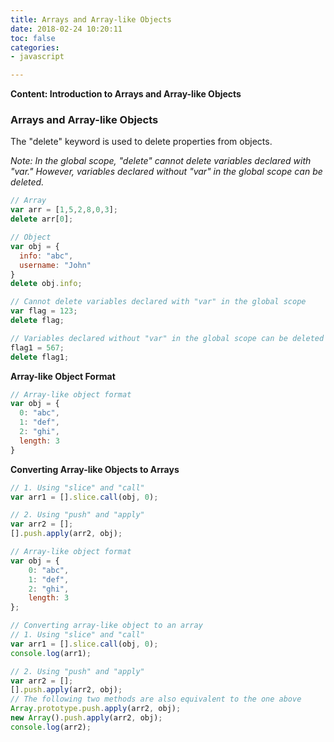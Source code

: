 ```yaml
---
title: Arrays and Array-like Objects
date: 2018-02-24 10:20:11
toc: false
categories:
- javascript

---
```


**Content: Introduction to Arrays and Array-like Objects**
<!--more-->

### Arrays and Array-like Objects

The "delete" keyword is used to delete properties from objects.

*Note: In the global scope, "delete" cannot delete variables declared with "var." However, variables declared without "var" in the global scope can be deleted.*

```javascript
// Array
var arr = [1,5,2,8,0,3];
delete arr[0];

// Object
var obj = {
  info: "abc",
  username: "John"
}
delete obj.info;

// Cannot delete variables declared with "var" in the global scope
var flag = 123;
delete flag;

// Variables declared without "var" in the global scope can be deleted
flag1 = 567;
delete flag1;
```

**Array-like Object Format**

```javascript
// Array-like object format
var obj = {
  0: "abc",
  1: "def",
  2: "ghi",
  length: 3
}
```

**Converting Array-like Objects to Arrays**

```javascript
// 1. Using "slice" and "call"
var arr1 = [].slice.call(obj, 0);

// 2. Using "push" and "apply"
var arr2 = [];
[].push.apply(arr2, obj);
```

```javascript
// Array-like object format
var obj = {
    0: "abc",
    1: "def",
    2: "ghi",
    length: 3
};

// Converting array-like object to an array
// 1. Using "slice" and "call"
var arr1 = [].slice.call(obj, 0);
console.log(arr1);

// 2. Using "push" and "apply"
var arr2 = [];
[].push.apply(arr2, obj);
// The following two methods are also equivalent to the one above
Array.prototype.push.apply(arr2, obj);
new Array().push.apply(arr2, obj);
console.log(arr2);
```